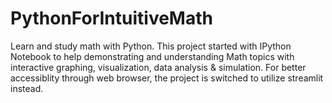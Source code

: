 # PythonForIntuitiveMath

Learn and study math with Python. This project started with IPython Notebook 
to help demonstrating and understanding Math topics with interactive graphing, 
visualization, data analysis & simulation. For better accessiblity through 
web browser, the project is switched to utilize streamlit instead. 